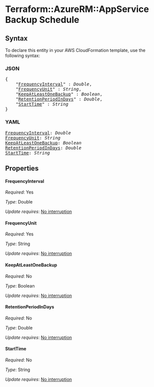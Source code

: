 # Terraform::AzureRM::AppService Backup Schedule

## Syntax

To declare this entity in your AWS CloudFormation template, use the following syntax:

### JSON

<pre>
{
    "<a href="#frequencyinterval" title="FrequencyInterval">FrequencyInterval</a>" : <i>Double</i>,
    "<a href="#frequencyunit" title="FrequencyUnit">FrequencyUnit</a>" : <i>String</i>,
    "<a href="#keepatleastonebackup" title="KeepAtLeastOneBackup">KeepAtLeastOneBackup</a>" : <i>Boolean</i>,
    "<a href="#retentionperiodindays" title="RetentionPeriodInDays">RetentionPeriodInDays</a>" : <i>Double</i>,
    "<a href="#starttime" title="StartTime">StartTime</a>" : <i>String</i>
}
</pre>

### YAML

<pre>
<a href="#frequencyinterval" title="FrequencyInterval">FrequencyInterval</a>: <i>Double</i>
<a href="#frequencyunit" title="FrequencyUnit">FrequencyUnit</a>: <i>String</i>
<a href="#keepatleastonebackup" title="KeepAtLeastOneBackup">KeepAtLeastOneBackup</a>: <i>Boolean</i>
<a href="#retentionperiodindays" title="RetentionPeriodInDays">RetentionPeriodInDays</a>: <i>Double</i>
<a href="#starttime" title="StartTime">StartTime</a>: <i>String</i>
</pre>

## Properties

#### FrequencyInterval

_Required_: Yes

_Type_: Double

_Update requires_: [No interruption](https://docs.aws.amazon.com/AWSCloudFormation/latest/UserGuide/using-cfn-updating-stacks-update-behaviors.html#update-no-interrupt)

#### FrequencyUnit

_Required_: Yes

_Type_: String

_Update requires_: [No interruption](https://docs.aws.amazon.com/AWSCloudFormation/latest/UserGuide/using-cfn-updating-stacks-update-behaviors.html#update-no-interrupt)

#### KeepAtLeastOneBackup

_Required_: No

_Type_: Boolean

_Update requires_: [No interruption](https://docs.aws.amazon.com/AWSCloudFormation/latest/UserGuide/using-cfn-updating-stacks-update-behaviors.html#update-no-interrupt)

#### RetentionPeriodInDays

_Required_: No

_Type_: Double

_Update requires_: [No interruption](https://docs.aws.amazon.com/AWSCloudFormation/latest/UserGuide/using-cfn-updating-stacks-update-behaviors.html#update-no-interrupt)

#### StartTime

_Required_: No

_Type_: String

_Update requires_: [No interruption](https://docs.aws.amazon.com/AWSCloudFormation/latest/UserGuide/using-cfn-updating-stacks-update-behaviors.html#update-no-interrupt)

